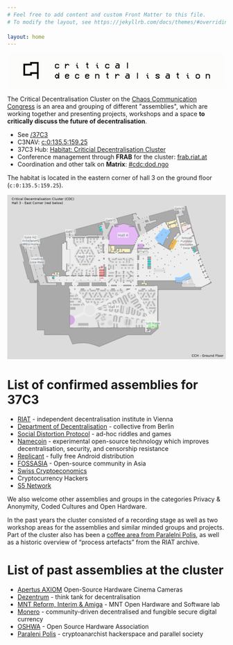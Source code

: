 ```yaml
---
# Feel free to add content and custom Front Matter to this file.
# To modify the layout, see https://jekyllrb.com/docs/themes/#overriding-theme-defaults

layout: home
---
```


![Critical Decentralisation at 37C3](/assets/crit_dec.png)

The Critical Decentralisation Cluster on the [Chaos Communication Congress](https://en.wikipedia.org/wiki/Chaos_Communication_Congress) is an area and grouping of different "assemblies", which are working together and presenting projects, workshops and a space **to critically discuss the future of decentralisation**.

* See [/37C3](/37C3)
* C3NAV: [c:0:135.5:159.25](https://37c3.c3nav.de/l/c:0:135.5:159.25/)
* 37C3 Hub: [Habitat: Criticial Decentralisation Cluster](https://events.ccc.de/congress/2023/hub/en/assembly/CDC/)
* Conference management through **FRAB** for the cluster: [frab.riat.at](https://frab.riat.at)
* Coordination and other talk on **Matrix**: [#cdc:dod.ngo](https://matrix.to/#/#cdc:dod.ngo)

The habitat is located in the eastern corner of hall 3 on the ground floor (`c:0:135.5:159.25`).

![CDC Location at 37C3](/assets/37c3-cdc-loc.png)

# List of confirmed assemblies for 37C3

* [RIAT](https://riat.ac.at) - independent decentralisation institute in Vienna
* [Department of Decentralisation](https://dod.ngo) - collective from Berlin
* [Social Distortion Protocol](https://www.dist0rtion.com/) - ad-hoc riddles and games
* [Namecoin](https://www.namecoin.org/) - experimental open-source technology which improves decentralisation, security, and censorship resistance
* [Replicant](https://replicant.us/) - fully free Android distribution
* [FOSSASIA](https://fossasia.org) - Open-source community in Asia
* [Swiss Cryptoeconomics](https://events.ccc.de/congress/2023/hub/en/assembly/swiss_cryptoeconomics/)
* Cryptocurrency Hackers
* [S5 Network](https://events.ccc.de/congress/2023/hub/en/assembly/swiss_cryptoeconomics/)

We also welcome other assemblies and groups in the categories Privacy & Anonymity, Coded Cultures and Open Hardware.

In the past years the cluster consisted of a recording stage as well as two workshop areas for the assemblies and similar minded groups and projects. Part of the cluster also has been a [coffee area from Paralelni Polis](https://steemitimages.com/640x0/https://steemitimages.com/DQmW99U5VvqfX8bxsVnDL4sG4n3p2ZY2Xo5jLkerxwTGqWA/q62LNBE.jpg), as well as a historic overview of “process artefacts” from the RIAT archive.

# List of past assemblies at the cluster

* [Apertus AXIOM](https://eu.axiom-camera.com) Open-Source Hardware Cinema Cameras
* [Dezentrum](https://dezentrum.ch) - think tank for decentralisation
* [MNT Reform, Interim & Amiga](https://mntmn.com/reform) - MNT Open Hardware and Software lab
* [Monero](https://getmonero.org) - community-driven decentralised and fungible secure digital currency
* [OSHWA](https://oshwa.org) - Open Source Hardware Association
* [Paraleni Polis](https://www.paralelnipolis.cz/o-nas/en/) - cryptoanarchist hackerspace and parallel society
